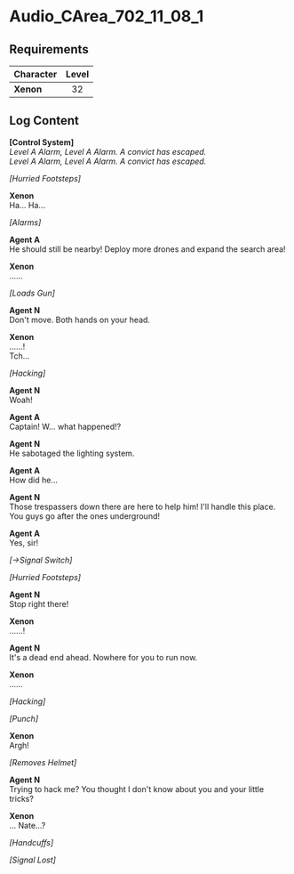 # Audio_CArea_702_11_08_1
## Requirements
|Character|Level|
|---------|:---:|
|**Xenon**| 32  |

## Log Content
**[Control System]**<br>
*Level A Alarm, Level A Alarm. A convict has escaped.<br>
Level A Alarm, Level A Alarm. A convict has escaped.*

*\[Hurried Footsteps\]*

**Xenon**<br>
Ha... Ha...

*\[Alarms\]*

**Agent A**<br>
He should still be nearby! Deploy more drones and expand the search area!

**Xenon**<br>
......

*\[Loads Gun\]*

**Agent N**<br>
Don't move. Both hands on your head.

**Xenon**<br>
......!<br>
Tch...

*\[Hacking\]*

**Agent N**<br>
Woah!

**Agent A**<br>
Captain! W... what happened!?

**Agent N**<br>
He sabotaged the lighting system.

**Agent A**<br>
How did he...

**Agent N**<br>
Those trespassers down there are here to help him! I'll handle this place. You guys go after the ones underground!

**Agent A**<br>
Yes, sir!

*[→Signal Switch]*

*\[Hurried Footsteps\]*

**Agent N**<br>
Stop right there!

**Xenon**<br>
......!

**Agent N**<br>
It's a dead end ahead. Nowhere for you to run now.

**Xenon**<br>
......

*\[Hacking\]*

*\[Punch\]*

**Xenon**<br>
Argh!

*\[Removes Helmet\]*

**Agent N**<br>
Trying to hack me? You thought I don't know about you and your little tricks?

**Xenon**<br>
... Nate...?

*\[Handcuffs\]*

*[Signal Lost]*
